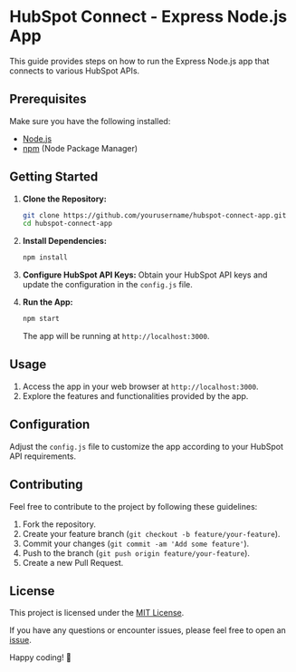 # HubSpot Connect - Express Node.js App

This guide provides steps on how to run the Express Node.js app that connects to various HubSpot APIs.

## Prerequisites

Make sure you have the following installed:

- [Node.js](https://nodejs.org/)
- [npm](https://www.npmjs.com/) (Node Package Manager)

## Getting Started

1. **Clone the Repository:**
   ```bash
   git clone https://github.com/yourusername/hubspot-connect-app.git
   cd hubspot-connect-app
   ```

2. **Install Dependencies:**
   ```bash
   npm install
   ```

3. **Configure HubSpot API Keys:**
   Obtain your HubSpot API keys and update the configuration in the `config.js` file.

4. **Run the App:**
   ```bash
   npm start
   ```

   The app will be running at `http://localhost:3000`.

## Usage

1. Access the app in your web browser at `http://localhost:3000`.
2. Explore the features and functionalities provided by the app.

## Configuration

Adjust the `config.js` file to customize the app according to your HubSpot API requirements.

## Contributing

Feel free to contribute to the project by following these guidelines:
1. Fork the repository.
2. Create your feature branch (`git checkout -b feature/your-feature`).
3. Commit your changes (`git commit -am 'Add some feature'`).
4. Push to the branch (`git push origin feature/your-feature`).
5. Create a new Pull Request.

## License

This project is licensed under the [MIT License](LICENSE.md).

If you have any questions or encounter issues, please feel free to open an [issue](https://github.com/yourusername/hubspot-connect-app/issues).

Happy coding! 🚀
